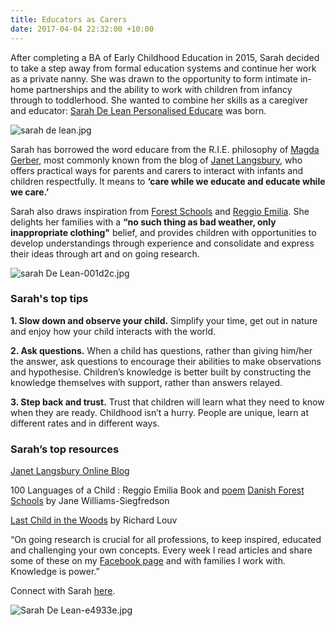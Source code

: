 ```yaml
---
title: Educators as Carers
date: 2017-04-04 22:32:00 +10:00
---
```


After completing a BA of Early Childhood Education in 2015, Sarah decided to take a step away from formal education systems and continue her work as a private nanny. She was drawn to the opportunity to form intimate in-home partnerships and the ability to work with children from infancy through to toddlerhood. She wanted to combine her skills as a caregiver and educator: [Sarah De Lean Personalised Educare](https://www.facebook.com/Sarah-de-Lean-Personalised-Educare-1116343531731344/) was born. 

![sarah de lean.jpg](/uploads/sarah%20de%20lean.jpg)

Sarah has borrowed the word educare from the R.I.E. philosophy of [Magda Gerber](https://www.rie.org/about/our-founder/), most commonly known from the blog of [Janet Langsbury](http://www.janetlansbury.com/), who offers practical ways for parents and carers to interact with infants and children respectfully. It means to **‘care while we educate and educate while we care.’**

Sarah also draws inspiration from [Forest Schools](http://www.forestschoolcanada.ca/uncategorized/letting-a-wrong-answer-stand) and [Reggio Emilia](http://www.aneverydaystory.com/beginners-guide-to-reggio-emilia/main-principles/). She delights her families with a **“no such thing as bad weather, only inappropriate clothing"** belief, and provides children with opportunities to develop understandings through experience and consolidate and express their ideas through art and on going research. 

![sarah De Lean-001d2c.jpg](/uploads/sarah%20De%20Lean-001d2c.jpg)


### Sarah's top tips

**1. Slow down and observe your child.** 
Simplify your time, get out in nature and enjoy how your child interacts with the world. 

**2. Ask questions.**
When a child has questions, rather than giving him/her the answer, ask questions to encourage their abilities to make observations and hypothesise. Children’s knowledge is better built by constructing the knowledge themselves with support, rather than answers relayed.

**3. Step back and trust.**
Trust that children will learn what they need to know when they are ready.  Childhood isn’t a hurry. People are unique, learn at different rates and in different ways.


### Sarah’s top resources

[Janet Langsbury Online Blog](http://www.janetlansbury.com/)
 
100 Languages of a Child : Reggio Emilia
Book and [poem](http://www.chevychasereggio.com/poem.htm)
[
Danish Forest Schools](https://www.bookdepository.com/Understanding-Danish-Forest-School-Approach-Jane-Williams-Siegfredson/9780415581134) by Jane Williams-Siegfredson

[Last Child in the Woods](http://richardlouv.com/books/last-child/) by Richard Louv


“On going research is crucial for all professions, to keep inspired, educated and challenging your own concepts. Every week I read articles and share some of these on my [Facebook page](https://www.facebook.com/Sarah-de-Lean-Personalised-Educare-1116343531731344/) and with families I work with. Knowledge is power.” 

Connect with Sarah [here](https://www.facebook.com/Sarah-de-Lean-Personalised-Educare-1116343531731344/). 

![Sarah De Lean-e4933e.jpg](/uploads/Sarah%20De%20Lean-e4933e.jpg)